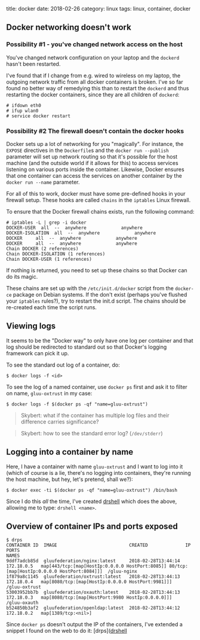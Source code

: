 title: docker
date: 2018-02-26
category: linux
tags: linux, container, docker


## Docker networking doesn't work

### Possibility #1 - you've changed network access on the host

You've changed network configuration on your laptop and the `dockerd`
hasn't been restarted. 

I've found that if I change from e.g. wired to wireless on my laptop,
the outgoing network traffic from all docker containers is
broken. I've so far found no better way of remedying this than to
restart the `dockerd` and thus restarting the docker containers, since
they are all children of `dockerd`:

```text
# ifdown eth0
# ifup wlan0
# service docker restart
```

### Possibility #2 The firewall doesn't contain the docker hooks
Docker sets up a lot of networking for you "magically". For instance,
the `EXPOSE` directives in the `Dockerfile`s and the `docker run
--publish` parameter will set up network routing so that it's possible
for the host machine (and the outside world if it allows for this) to
access services listening on various ports inside the
container. Likewise, Docker ensures that one container can access the
services on another container by the `docker run --name` parameter.

For all of this to work, docker must have some pre-defined hooks in
your firewall setup. These hooks are called `chains` in the `iptables`
Linux firewall.

To ensure that the Docker firewall chains exists, run the following
command:

```text
# iptables -L | grep -i docker
DOCKER-USER  all  --  anywhere             anywhere            
DOCKER-ISOLATION  all  --  anywhere             anywhere            
DOCKER     all  --  anywhere             anywhere            
DOCKER     all  --  anywhere             anywhere            
Chain DOCKER (2 references)
Chain DOCKER-ISOLATION (1 references)
Chain DOCKER-USER (1 references)
```

If nothing is returned, you need to set up these chains so that Docker
can do its magic. 

These chains are set up with the `/etc/init.d/docker` script from the
`docker-ce` package on Debian systems. If the don't exist (perhaps
you've flushed your `iptables` rules?), try to restart the init.d
script. The chains should be re-created each time the script runs.

## Viewing logs

It seems to be the "Docker way" to only have one log per container and
that log should be redirected to standard out so that Docker's logging
framework can pick it up.

To see the standard out log of a container, do:

```text
$ docker logs -f <id>
```

To see the log of a named container, use `docker ps` first and ask it
to filter on name, `gluu-oxtrust` in my case:

```text
$ docker logs -f $(docker ps -qf "name=gluu-oxtrust")
```

> Skybert: what if the container has multiple log files and
> their difference carries significance?

> Skybert: how to see the standard error log? (`/dev/stderr`)

## Logging into a container by name

Here, I have a container with name `gluu-oxtrust` and I want to log
into it (which of course is a lie, there's no logging into containers,
they're running the host machine, but hey, let's pretend, shall we?):

```text
$ docker exec -ti $(docker ps -qf "name=gluu-oxtrust") /bin/bash
```

Since I do this _all_ the time, I've created
[drshell](https://github.com/skybert/my-little-friends/blob/master/bash/drshell)
which does the above, allowing me to type: `drshell <name>`.

## Overview of container IPs and ports exposed
```text
$ drps
CONTAINER ID  IMAGE                           CREATED              IP           PORTS                                                                                        NAMES
9ddf7adcb85d  gluufederation/nginx:latest     2018-02-28T13:44:14  172.18.0.5   map[443/tcp:[map[HostIp:0.0.0.0 HostPort:8085]] 80/tcp:[map[HostIp:0.0.0.0 HostPort:8084]]]  /gluu-nginx
1f879a8c1145  gluufederation/oxtrust:latest   2018-02-28T13:44:13  172.18.0.4   map[8080/tcp:[map[HostIp:0.0.0.0 HostPort:9981]]]                                            /gluu-oxtrust
53003952bb7b  gluufederation/oxauth:latest    2018-02-28T13:44:13  172.18.0.3   map[8080/tcp:[map[HostPort:9980 HostIp:0.0.0.0]]]                                            /gluu-oxauth
b524850b3af2  gluufederation/openldap:latest  2018-02-28T13:44:12  172.18.0.2   map[1389/tcp:<nil>]  
```

Since `docker ps` doesn't output the IP of the containers, I've
extended a snippet I found on the web to do it:
[drps]([drshell](https://github.com/skybert/my-little-friends/blob/master/bash/drps)
